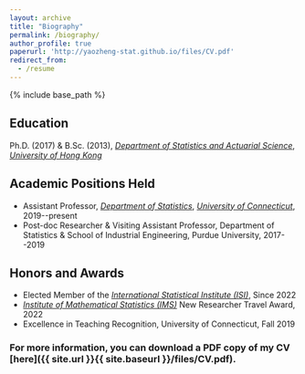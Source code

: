 ```yaml
---
layout: archive
title: "Biography"
permalink: /biography/
author_profile: true
paperurl: 'http://yaozheng-stat.github.io/files/CV.pdf'
redirect_from:
  - /resume
---
```


{% include base_path %}

## Education

Ph.D. (2017) & B.Sc. (2013), [*Department of Statistics and Actuarial Science*](https://saasweb.hku.hk/), [*University of Hong Kong*](https://www.hku.hk/)

## Academic Positions Held

* Assistant Professor, [*Department of Statistics*](https://statistics.uconn.edu/), [*University of Connecticut*](https://uconn.edu/), 2019--present
* Post-doc Researcher & Visiting Assistant Professor, Department of Statistics & School of Industrial Engineering, Purdue University, 2017--2019

## Honors and Awards

- Elected Member of the [*International Statistical Institute (ISI)*](https://www.isi-web.org/), Since 2022
- [*Institute of Mathematical Statistics (IMS)*](https://imstat.org/) New Researcher Travel Award, 2022
- Excellence in Teaching Recognition, University of Connecticut, Fall 2019

### For more information, you can download a PDF copy of my CV [here]({{ site.url }}{{ site.baseurl }}/files/CV.pdf).

